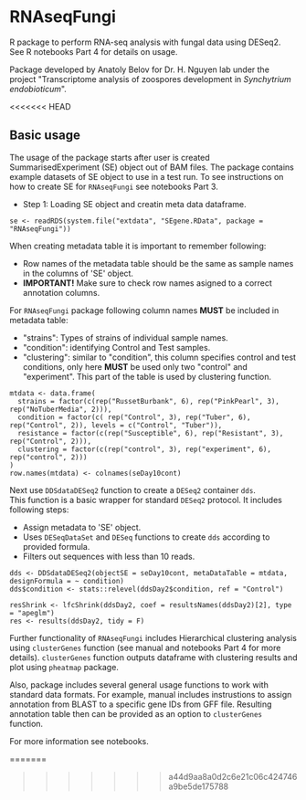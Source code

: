 # RNAseqFungi

R package to perform RNA-seq analysis with fungal data using DESeq2.  
See R notebooks Part 4 for details on usage. 

Package developed by Anatoly Belov for Dr. H. Nguyen lab under the project "Transcriptome analysis of zoospores development in *Synchytrium endobioticum*".

<<<<<<< HEAD

## Basic usage

The usage of the package starts after user is created SummarisedExperiment (SE) object out of BAM files. The package contains example datasets of SE object to use in a test run. To see instructions on how to create SE for `RNAseqFungi` see notebooks Part 3.  


- Step 1: Loading SE object and creatin meta data dataframe.  

```
se <- readRDS(system.file("extdata", "SEgene.RData", package = "RNAseqFungi"))

```
When creating metadata table it is important to remember following:  

- Row names of the metadata table should be the same as sample names in the columns of 'SE' object.
- **IMPORTANT!** Make sure to check row names asigned to a correct annotation columns.

For `RNAseqFungi` package following column names **MUST** be included in metadata table:  

- "strains": Types of strains of individual sample names.
- "condition": identifying Control and Test samples.
- "clustering": similar to "condition", this column specifies control and test conditions, only here **MUST** be used only two "control" and "experiment". This part of the table is used by clustering function.

```
mtdata <- data.frame(
  strains = factor(c(rep("RussetBurbank", 6), rep("PinkPearl", 3), rep("NoTuberMedia", 2))),
  condition = factor(c( rep("Control", 3), rep("Tuber", 6), rep("Control", 2)), levels = c("Control", "Tuber")),
  resistance = factor(c(rep("Susceptible", 6), rep("Resistant", 3), rep("Control", 2))),
  clustering = factor(c(rep("control", 3), rep("experiment", 6), rep("control", 2)))
)
row.names(mtdata) <- colnames(seDay10cont)

```
Next use `DDSdataDESeq2` function to create a `DESeq2` container `dds`.  
This function is a basic wrapper for standard `DESeq2` protocol. It includes following steps:  

- Assign metadata to 'SE' object.
- Uses `DESeqDataSet` and `DESeq` functions to create `dds` according to provided formula.
- Filters out sequences with less than 10 reads.

```
dds <- DDSdataDESeq2(objectSE = seDay10cont, metaDataTable = mtdata, designFormula = ~ condition)
dds$condition <- stats::relevel(ddsDay2$condition, ref = "Control")

resShrink <- lfcShrink(ddsDay2, coef = resultsNames(ddsDay2)[2], type = "apeglm")
res <- results(ddsDay2, tidy = F)

```

Further functionality of `RNAseqFungi` includes Hierarchical clustering analysis using `clusterGenes` function (see manual and notebooks Part 4 for more details). `clusterGenes` function outputs dataframe with clustering results and plot using `pheatmap` package. 

Also, package includes several general usage functions to work with standard data formats. For example, manual includes instrustions to assign annotation from BLAST to a specific gene IDs from GFF file. Resulting annotation table then can be provided as an option to `clusterGenes` function.  


For more information see notebooks.


=======
>>>>>>> a44d9aa8a0d2c6e21c06c424746a9be5de175788
